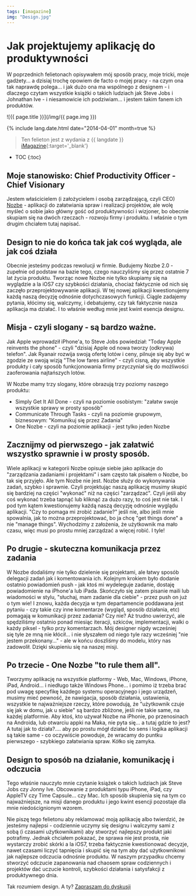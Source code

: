 ```yaml
---
tags: [imagazine]
img: "Design.jpg"
---
```


# Jak projektujemy aplikację do produktywności

W poprzednich felietonach opisywałem mój sposób pracy, moje tricki, moje gadżety... a dzisiaj trochę opowiem de facto o mojej pracy - na czym ona tak naprawdę polega... i jak dużo ona ma wspólnego z designem - i dlaczego czytam wszystkie książki o takich ludziach jak Steve Jobs i Johnathan Ive - i niesamowicie ich podziwiam... i jestem takim fanem ich produktów.

<!--More-->

![{{ page.title }}](/img/{{ page.img }})

{% include lang.date.html date="2014-04-01" month=true %}

> Ten felieton jest z wydania z {{ langdate }} [iMagazine](https://imagazine.pl){:target='_blank'}

* TOC
{:toc}

## Moje stanowisko: Chief Productivity Officer - Chief Visionary

Jestem właścicielem (i założycielem i osobą zarządzającą, czyli CEO) [Nozbe][n] - aplikacji do załatwiania spraw i realizacji projektów, ale wolę myśleć o sobie jako główny gość od produktywności i wizjoner, bo obecnie skupiam się na dwóch rzeczach - rozwoju firmy i produktu. I właśnie o tym drugim chciałem tutaj napisać.

## Design to nie do końca tak jak coś wygląda, ale jak coś działa

Obecnie jesteśmy podczas rewolucji w firmie. Budujemy Nozbe 2.0 - zupełnie od podstaw na bazie tego, czego nauczyliśmy się przez ostatnie 7 lat życia produktu. Tworząc nowe Nozbe nie tylko skupiamy się na wyglądzie a la iOS7 czy szybkości działania, chociaż faktycznie od nich się zaczęło przeprojektowywanie aplikacji. W tej nowej aplikacji kwestionujemy każdą naszą decyzję odnośnie dotychczasowych funkcji. Ciągle zadajemy pytania, kłócimy się, walczymy, i debatujemy, czy tak faktycznie nasza aplikacja ma działać. I to właśnie według mnie jest kwint esencja designu.

## Misja - czyli slogany - są bardzo ważne.

Jak Apple wprowadził iPhone'a, to Steve Jobs powiedział: "Today Apple reinvents the phone" - czyli "dzisiaj Apple od nowa tworzy (odkrywa) telefon". Jak Ryanair rozwija swoją ofertę lotów i ceny, pilnuje się aby być w zgodzie ze swoją wizją "The low fares airline" - czyli cisną, aby wszystkie produkty i cały sposób funkcjonowania firmy przyczyniał się do możliwości zaoferowania najtańszych lotów.

W Nozbe mamy trzy slogany, które obrazują trzy poziomy naszego produktu:

* Simply Get It All Done - czyli na poziomie osobistym: "załatw swoje wszystkie sprawy w prosty sposób"
* Communicate Through Tasks - czyli na poziomie grupowym, biznesowym: "Komunikuj się przez Zadania"
* One Nozbe - czyli na poziomie aplikacji - jest tylko jeden Nozbe

## Zacznijmy od pierwszego - jak załatwić wszystko sprawnie i w prosty sposób.

Wiele aplikacji w kategorii Nozbe opisuje siebie jako aplikacje do "zarządzania zadaniami i projektami" i sam często tak pisałem o Nozbe, bo tak się przyjęło. Ale tym Nozbe nie jest. Nozbe służy do wykonywania zadań, szybko i sprawnie. Czyli projektując naszą aplikację musimy skupić się bardziej na części "wykonać" niż na części "zarządzać". Czyli jeśli aby coś wykonać trzeba tapnąć lub kliknąć za dużo razy, to coś jest nie tak. I pod tym kątem kwestionujemy każdą naszą decyzję odnośnie wyglądu aplikacji. "Czy to pomaga mi zrobić zadanie?" jeśli nie, albo jeśli mnie spowalnia, jak to można przeprojektować, bo ja chcę "get things done" a nie "manage things". Wychodzimy z założenia, że użytkownik ma mało czasu, więc musi po prostu mniej zarządzać a więcej robić. I tyle!

## Po drugie - skuteczna komunikacja przez zadania

W Nozbe dodaliśmy nie tylko dzielenie się projektami, ale łatwy sposób delegacji zadań jak i komentowania ich. Kolejnym krokiem było dodanie ostatnio powiadomień push - jak ktoś mi wydeleguje zadanie, dostaję powiadomienie na iPhone'a lub iPada. Skończyło się zatem pisanie maili lub wiadomości w stylu, "słuchaj, mam zadanie dla ciebie" - przez push on już o tym wie! I znowu, każda decyzja w tym departamencie poddawana jest pytaniu - czy takie czy inne komentarze (wygląd, sposób działania, etc) pomagają w komunikacji przez zadania? Czy nie? Aż trudno uwierzyć, ale spędziliśmy ostatnio ponad miesiąc iteracji, szkiców, implementacji, walki o każdy piksel - tylko przy komentarzach. Mój designer nigdy wcześniej się tyle ze mną nie kłócił... i nie słyszałem od niego tyle razy wcześniej "nie jestem przekonany..." - ale w końcu doszliśmy do modelu, który nas zadowolił. Dzięki skupieniu się na naszej misji.

## Po trzecie - One Nozbe "to rule them all".

Tworzymy aplikację na wszystkie platformy - Web, Mac, Windows, iPhone, iPad, Android... i niedługo także Windows Phone... i pomimo iż trzeba brać pod uwagę specyfikę każdego systemu operacyjnego i jego urządzeń, musimy mieć pewność, że nawigacja, sposób działania, ustawienia, wszystkie te najważniejsze rzeczy, które powodują, że "użytkownik czuje się jak w domu, jak u siebie" są bardzo zbliżone, jeśli nie takie same, na każdej platformie. Aby ktoś, kto używał Nozbe na iPhonie, po przenosinach na Androida, lub otwarciu appki na Maka, nie pyta się... a tutaj gdzie to jest? A tutaj jak to działa?.... aby po prostu mógł działać bo sens i logika aplikacji są takie same - co oczywiście powoduje, że wracamy do puntku pierwszego - szybkiego załatwiania spraw. Kółko się zamyka.

## Design to sposób na działanie, komunikację i odczucia

Tego właśnie nauczyło mnie czytanie książek o takich ludziach jak Steve Jobs czy Jonny Ive. Obcowanie z produktami typu iPhone, iPad, czy AppleTV czy Time Capsule... czy Mac. Ich sposób skupienia się na tym co najważniejsze, na misji danego produktu i jego kwint esencji pozostaje dla mnie niedoścignionym wzorem.

Nie piszę tego felietonu aby reklamować moją aplikację albo twierdzić, że jesteśmy najlepsi - codziennie uczymy się designu i walczymy sami z sobą (i czasami użytkownikami) aby stworzyć najlepszy produkt jaki potrafimy. Jednak chciałem pokazać, że sprawa nie jest prosta, nie wystarczy zrobić skórki a la iOS7, trzeba faktycznie kwestionować decyzje, nawet czasami liczyć tapnięcia i skupić się na tym aby dać użytkownikowi jak najlepsze odczucia odnośnie produktu. W naszym przypadku chcemy stworzyć odczucie zapanowania nad chaosem spraw codziennych i projektów dać uczucie kontroli, szybkości działania i satysfakcji z produktywnego dnia.

Tak rozumiem design. A ty? [Zapraszam do dyskusji](/pl/kontakt)


[n]: https://michael.gratis/nozbe_pl
[np]: https://michael.gratis/nozbepersonal_pl